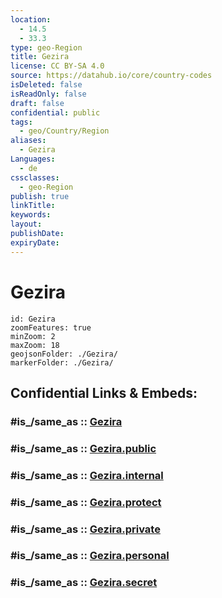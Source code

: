 ```yaml
---
location:
  - 14.5
  - 33.3
type: geo-Region
title: Gezira
license: CC BY-SA 4.0
source: https://datahub.io/core/country-codes
isDeleted: false
isReadOnly: false
draft: false
confidential: public
tags:
  - geo/Country/Region
aliases:
  - Gezira
Languages:
  - de
cssclasses:
  - geo-Region
publish: true
linkTitle:
keywords:
layout:
publishDate:
expiryDate:
---
```


# Gezira

```leaflet
id: Gezira
zoomFeatures: true 
minZoom: 2 
maxZoom: 18
geojsonFolder: ./Gezira/
markerFolder: ./Gezira/
```


## Confidential Links & Embeds: 

### #is_/same_as :: [Gezira](/_Standards/Earth/Continent/Africa/Africa~East/Sudan~North/States~Sudan~North/Gezira.md) 

### #is_/same_as :: [Gezira.public](/_public/Earth/Continent/Africa/Africa~East/Sudan~North/States~Sudan~North/Gezira.public.md) 

### #is_/same_as :: [Gezira.internal](/_internal/Earth/Continent/Africa/Africa~East/Sudan~North/States~Sudan~North/Gezira.internal.md) 

### #is_/same_as :: [Gezira.protect](/_protect/Earth/Continent/Africa/Africa~East/Sudan~North/States~Sudan~North/Gezira.protect.md) 

### #is_/same_as :: [Gezira.private](/_private/Earth/Continent/Africa/Africa~East/Sudan~North/States~Sudan~North/Gezira.private.md) 

### #is_/same_as :: [Gezira.personal](/_personal/Earth/Continent/Africa/Africa~East/Sudan~North/States~Sudan~North/Gezira.personal.md) 

### #is_/same_as :: [Gezira.secret](/_secret/Earth/Continent/Africa/Africa~East/Sudan~North/States~Sudan~North/Gezira.secret.md)


